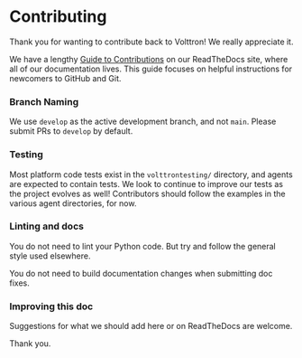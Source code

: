 # Contributing

Thank you for wanting to contribute back to Volttron! We really appreciate it.

We have a lengthy [Guide to Contributions](https://volttron.readthedocs.io/en/develop/community_resources/contributing.html) on our ReadTheDocs site, where all of our documentation lives. This guide focuses on helpful instructions for newcomers to GitHub and Git.

### Branch Naming

We use `develop` as the active development branch, and not `main`. Please submit PRs to `develop` by default.

### Testing

Most platform code tests exist in the `volttrontesting/` directory, and agents are expected to contain tests. We look to continue to improve our tests as the project evolves as well! Contributors should follow the examples in the various agent directories, for now.

### Linting and docs

You do not need to lint your Python code. But try and follow the general style used elsewhere.

You do not need to build documentation changes when submitting doc fixes.

### Improving this doc

Suggestions for what we should add here or on ReadTheDocs are welcome.

Thank you.
